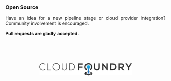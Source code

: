 ### Open Source

<p style="text-align: justify">
Have an idea for a new pipeline stage or cloud provider integration? Community involvement is encouraged.
</p>
<p>
<strong>Pull requests are gladly accepted.</strong>
</p>
<p>
<img src="images/cloudfoundry.png" style="display: block; margin-left: auto; margin-top:85px; margin-right: auto; border:0px"/>
</p>

